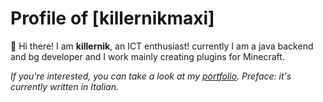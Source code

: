 # Profile of [killernikmaxi]

👋 Hi there! 
I am **killernik**, an ICT enthusiast! currently 
I am a java backend and bg developer and I work 
mainly creating plugins for Minecraft.

_If you're interested, you can take a look at my [portfolio](https://killerniks-portfolio.gitbook.io/killernik)._
_Preface: it's currently written in Italian._

